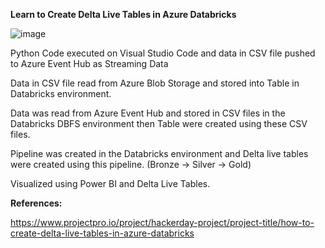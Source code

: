 **Learn to Create Delta Live Tables in Azure Databricks**

![image](https://github.com/fatihsomer/Azure/assets/40704702/2cd91edb-0154-47f8-a225-1dd20b46acfb)



Python Code executed on Visual Studio Code and data in CSV file pushed to Azure Event Hub as Streaming Data

Data in CSV file read from Azure Blob Storage and stored into Table in Databricks environment.

Data was read from Azure Event Hub and stored in CSV files in the Databricks DBFS environment then Table were created using these CSV files.

Pipeline was created in the Databricks environment and Delta live tables were created using this pipeline. (Bronze -> Silver -> Gold)

Visualized using Power BI and Delta Live Tables.


**References:**


https://www.projectpro.io/project/hackerday-project/project-title/how-to-create-delta-live-tables-in-azure-databricks
